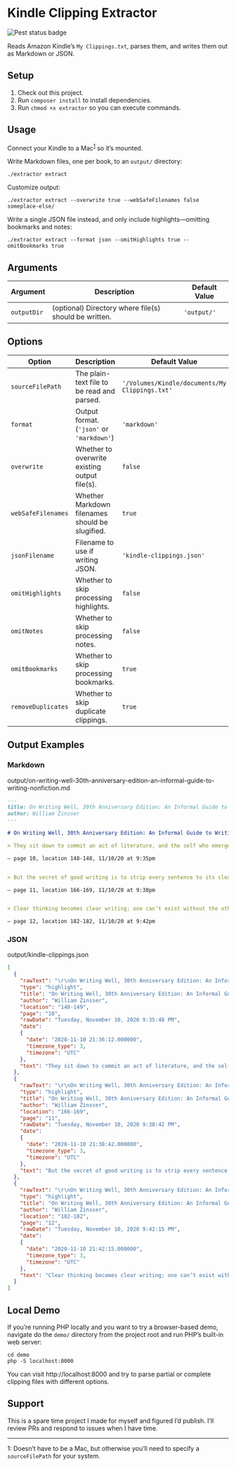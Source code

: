 # Kindle Clipping Extractor

![Pest status badge](https://github.com/mattstein/kindle-clipping-extractor/actions/workflows/test.yaml/badge.svg?branch=main)


Reads Amazon Kindle’s `My Clippings.txt`, parses them, and writes them out as Markdown or JSON.

## Setup

1. Check out this project.
2. Run `composer install` to install dependencies.
3. Run `chmod +x extractor` so you can execute commands.

## Usage

Connect your Kindle to a Mac<sup>[1](#footnote1)</sup> so it’s mounted.

Write Markdown files, one per book, to an `output/` directory:

```shell
./extractor extract
```

Customize output:

```shell
./extractor extract --overwrite true --webSafeFilenames false someplace-else/
```

Write a single JSON file instead, and only include highlights—omitting bookmarks and notes:

```shell
./extractor extract --format json --omitHighlights true --omitBookmarks true
```

## Arguments

| Argument    | Description                                           | Default Value |
| ----------- | ----------------------------------------------------- | ------------- |
| `outputDir` | (optional) Directory where file(s) should be written. | `'output/'`   |

## Options

| Option           | Description                                     | Default Value                                  |
| ---------------- |-------------------------------------------------| ---------------------------------------------- |
| `sourceFilePath`   | The plain-text file to be read and parsed.      | `'/Volumes/Kindle/documents/My Clippings.txt'` |
| `format`           | Output format. (`'json'` or `'markdown'`)       | `'markdown'`                                   |
| `overwrite`        | Whether to overwrite existing output file(s).   | `false`                                        |
| `webSafeFilenames` | Whether Markdown filenames should be slugified. | `true`                                         |
| `jsonFilename`     | Filename to use if writing JSON.                | `'kindle-clippings.json'`                      |
| `omitHighlights`   | Whether to skip processing highlights.          | `false`                                        |
| `omitNotes`        | Whether to skip processing notes.               | `false`                                        |
| `omitBookmarks`    | Whether to skip processing bookmarks.           | `true`                                         |
| `removeDuplicates` | Whether to skip duplicate clippings.            | `true`                                         |

## Output Examples

### Markdown

output/on-writing-well-30th-anniversary-edition-an-informal-guide-to-writing-nonfiction.md

```markdown
---
title: On Writing Well, 30th Anniversary Edition: An Informal Guide to Writing Nonfiction
author: William Zinsser
---

# On Writing Well, 30th Anniversary Edition: An Informal Guide to Writing Nonfiction by William Zinsser

> They sit down to commit an act of literature, and the self who emerges on paper is far stiffer than the person who sat down to write.

– page 10, location 148-148, 11/10/20 at 9:35pm


> But the secret of good writing is to strip every sentence to its cleanest components. Every word that serves no function, every long word that could be a short word, every adverb that carries the same meaning that’s already in the verb, every passive construction that leaves the reader unsure of who is doing what—these are the thousand and one adulterants that weaken the strength of a sentence. And they usually occur in proportion to education and rank.

– page 11, location 166-169, 11/10/20 at 9:38pm


> Clear thinking becomes clear writing; one can’t exist without the other.

– page 12, location 182-182, 11/10/20 at 9:42pm
```

### JSON

output/kindle-clippings.json

```json
[
  {
    "rawText": "\r\nOn Writing Well, 30th Anniversary Edition: An Informal Guide to Writing Nonfiction (William Zinsser)\r\n- Your Highlight on page 10 | Location 148-149 | Added on Tuesday, November 10, 2020 9:36:12 PM\r\n\r\nThey sit down to commit an act of literature, and the self who emerges on paper is far stiffer than the person who sat down to write. The problem is to find the real man or woman behind the tension.\r\n",
    "type": "highlight",
    "title": "On Writing Well, 30th Anniversary Edition: An Informal Guide to Writing Nonfiction",
    "author": "William Zinsser",
    "location": "148-149",
    "page": "10",
    "rawDate": "Tuesday, November 10, 2020 9:35:48 PM",
    "date":
    {
      "date": "2020-11-10 21:36:12.000000",
      "timezone_type": 3,
      "timezone": "UTC"
    },
    "text": "They sit down to commit an act of literature, and the self who emerges on paper is far stiffer than the person who sat down to write. The problem is to find the real man or woman behind the tension."
  },
  {
    "rawText": "\r\nOn Writing Well, 30th Anniversary Edition: An Informal Guide to Writing Nonfiction (William Zinsser)\r\n- Your Highlight on page 11 | Location 166-169 | Added on Tuesday, November 10, 2020 9:38:42 PM\r\n\r\nBut the secret of good writing is to strip every sentence to its cleanest components. Every word that serves no function, every long word that could be a short word, every adverb that carries the same meaning that’s already in the verb, every passive construction that leaves the reader unsure of who is doing what—these are the thousand and one adulterants that weaken the strength of a sentence. And they usually occur in proportion to education and rank.\r\n",
    "type": "highlight",
    "title": "On Writing Well, 30th Anniversary Edition: An Informal Guide to Writing Nonfiction",
    "author": "William Zinsser",
    "location": "166-169",
    "page": "11",
    "rawDate": "Tuesday, November 10, 2020 9:38:42 PM",
    "date":
    {
      "date": "2020-11-10 21:38:42.000000",
      "timezone_type": 3,
      "timezone": "UTC"
    },
    "text": "But the secret of good writing is to strip every sentence to its cleanest components. Every word that serves no function, every long word that could be a short word, every adverb that carries the same meaning that’s already in the verb, every passive construction that leaves the reader unsure of who is doing what—these are the thousand and one adulterants that weaken the strength of a sentence. And they usually occur in proportion to education and rank."
  },
  {
    "rawText": "\r\nOn Writing Well, 30th Anniversary Edition: An Informal Guide to Writing Nonfiction (William Zinsser)\r\n- Your Highlight on page 12 | Location 182-182 | Added on Tuesday, November 10, 2020 9:42:15 PM\r\n\r\nClear thinking becomes clear writing; one can’t exist without the other.\r\n",
    "type": "highlight",
    "title": "On Writing Well, 30th Anniversary Edition: An Informal Guide to Writing Nonfiction",
    "author": "William Zinsser",
    "location": "182-182",
    "page": "12",
    "rawDate": "Tuesday, November 10, 2020 9:42:15 PM",
    "date":
    {
      "date": "2020-11-10 21:42:15.000000",
      "timezone_type": 3,
      "timezone": "UTC"
    },
    "text": "Clear thinking becomes clear writing; one can’t exist without the other."
  }
]
```

## Local Demo

If you’re running PHP locally and you want to try a browser-based demo, navigate do the `demo/` directory from the project root and run PHP’s built-in web server:

```
cd demo
php -S localhost:8000
```

You can visit http://localhost:8000 and try to parse partial or complete clipping files with different options.

## Support

This is a spare time project I made for myself and figured I’d publish. I’ll review PRs and respond to issues when I have time.

---

<a name="footnote1">1</a>: Doesn’t have to be a Mac, but otherwise you’ll need to specify a <code>sourceFilePath</code> for your system.
